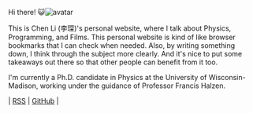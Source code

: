 
Hi there! 😺<img class="avatar" src="https://avatars.githubusercontent.com/u/122166030?s=400&v=4" alt="avatar">

This is Chen Li (李琛)'s personal website, where I talk about Physics, Programming, and Films. This personal website is kind of like browser bookmarks that I can check when needed. Also, by writing something down, I think through the subject more clearly. And it's nice to put some takeaways out there so that other people can benefit from it too.

I'm currently a Ph.D. candidate in Physics at the University of Wisconsin-Madison, working under the guidance of Professor Francis Halzen.

| [RSS](https://chenlinear.github.io/atom.xml) | [GitHub](https://github.com/chenlinear) |